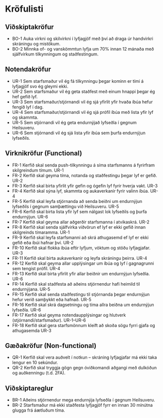 # Kröfulisti

## Viðskiptakröfur
- BO-1	Auka virkni og skilvirkni í lyfjagjöf með því að draga úr handvirkri skráningu og mistökum.
- BO-2	Minnka of- og vanskömmtun lyfja um 70% innan 12 mánaða með sjálfvirkum tilkynningum og staðfestingum.

## Notendakröfur
- UR-1	Sem starfsmaður vil ég fá tilkynningu þegar kominn er tími á lyfjagjöf svo ég gleymi ekki.
- UR-2	Sem starfsmaður vil ég geta staðfest með einum hnappi þegar ég hef gefið lyf.
- UR-3	Sem starfsmaður/stjórnandi vil ég sjá yfirlit yfir hvaða íbúa hefur fengið lyf í dag.
- UR-4	Sem starfsmaður/stjórnandi vil ég sjá prófíl íbúa með lista yfir lyf og skammta.
- UR-5	Sem stjórnandi vil ég geta endurnýjað lyfseðla í gegnum Heilsuveru.
- UR-6	Sem stjórnandi vil ég sjá lista yfir íbúa sem þurfa endurnýjun lyfseðils.

## Virknikröfur (Functional)
- FR-1	Kerfið skal senda push-tilkynningu á síma starfsmanns á fyrirfram skilgreindum tímum.	UR-1
- FR-2	Kerfið skal geyma tíma, notanda og staðfestingu þegar lyf er gefið.	UR-2
- FR-3	Kerfið skal birta yfirlit yfir gefin og ógefin lyf fyrir hverja vakt.	UR-3
- FR-4	Kerfið skal sýna lyf, skammta og aukaverkanir fyrir valinn íbúa.	UR-4
- FR-5	Kerfið skal leyfa stjórnanda að senda beiðni um endurnýjun lyfseðils í gegnum samþættingu við Heilsuveru.	UR-5
- FR-6	Kerfið skal birta lista yfir lyf sem nálgast lok lyfseðils og þurfa endurnýjun.	UR-6
- FR-7	Kerfið skal geyma allar aðgerðir starfsmanna í atvikaskrá.	UR-2
- FR-8	Kerfið skal senda sjálfvirka viðvörun ef lyf er ekki gefið innan skilgreinds tímaramma.	UR-1
- FR-9	Kerfið skal leyfa starfsmanni að skrá athugasemd ef lyf er ekki gefið eða íbúi hafnar því.	UR-2
- FR-10	Kerfið skal flokka íbúa eftir lyfjum, vöktum og stöðu lyfjagjafar.	UR-3
- FR-11	Kerfið skal birta aukaverkanir og leyfa skráningu þeirra.	UR-4
- FR-12	Kerfið skal geyma allar upplýsingar um íbúa og lyf í gagnagrunni sem tengist prófíl.	UR-4
- FR-13	Kerfið skal birta yfirlit yfir allar beiðnir um endurnýjun lyfseðla.	UR-6
- FR-14	Kerfið skal staðfesta að aðeins stjórnendur hafi heimild til endurnýjana.	UR-5
- FR-15	Kerfið skal senda staðfestingu til stjórnanda þegar endurnýjun hefur verið samþykkt eða hafnað.	UR-5
- FR-16	Kerfið skal skrá dagsetningu og tíma allra beiðna um endurnýjun lyfseðla.	UR-6
- FR-17	Kerfið skal geyma notendaupplýsingar og hlutverk (stjórnandi/starfsmaður).	UR-1–UR-6
- FR-18	Kerfið skal gera starfsmönnum kleift að skoða sögu fyrri gjafa og athugasemda UR-3

## Gæðakröfur (Non-functional)
- QR-1	Kerfið skal vera auðvelt í notkun – skráning lyfjagjafar má ekki taka lengur en 10 sekúndur.
- QR-2	Kerfið skal tryggja gögn gegn óviðkomandi aðgangi með dulkóðun og auðkenningu (t.d. 2FA).

## Viðskiptareglur
- BR-1	Aðeins stjórnendur mega endurnýja lyfseðla í gegnum Heilsuveru.
- BR-2	Starfsmaður má ekki staðfesta lyfjagjöf fyrr en innan 30 mínútna glugga frá áætluðum tíma.
  
